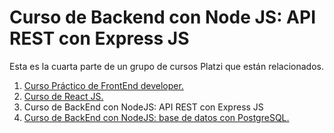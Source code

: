 # Curso de Backend con Node JS: API REST con Express JS

Esta es la cuarta parte de un grupo de cursos Platzi que están relacionados. 

1. [Curso Práctico de FrontEnd developer.](https://github.com/andreiarriaza/online-shop-html-css)
2. [Curso de React JS.](https://github.com/andreiarriaza/online-shop-react)
3. Curso de BackEnd con NodeJS: API REST con Express JS
3. [Curso de BackEnd con NodeJS: base de datos con PostgreSQL.](https://github.com/andreiarriaza/online-shop-posgreSQL)
